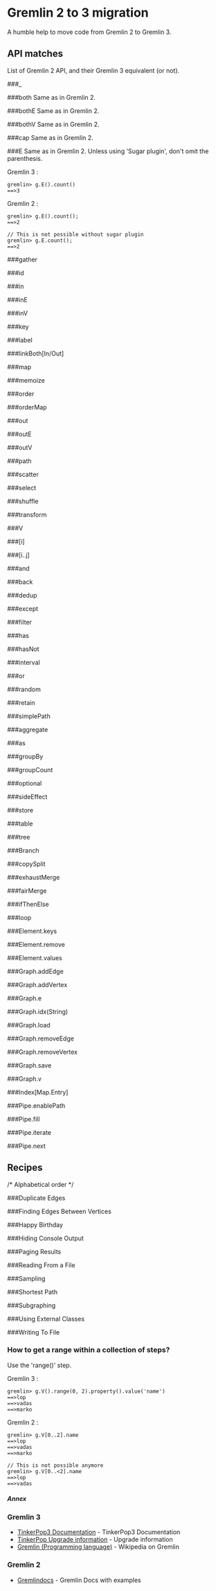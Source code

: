 # Gremlin 2 to 3 migration 

A humble help to move code from Gremlin 2 to Gremlin 3. 

## API matches
List of Gremlin 2 API, and their Gremlin 3 equivalent (or not).

###_

###both
Same as in Gremlin 2.

###bothE
Same as in Gremlin 2.

###bothV
Same as in Gremlin 2.

###cap
Same as in Gremlin 2.

###E
Same as in Gremlin 2. Unless using 'Sugar plugin', don't omit the parenthesis.

Gremlin 3 :

```gremlin3
gremlin> g.E().count()
==>3
```

Gremlin 2 :

```gremlin2
gremlin> g.E().count();
==>2

// This is not possible without sugar plugin
gremlin> g.E.count();
==>2

```


###gather

###id

###in

###inE

###inV

###key

###label

###linkBoth[In/Out]

###map

###memoize

###order

###orderMap

###out

###outE

###outV

###path

###scatter

###select

###shuffle

###transform

###V

###[i]

###[i..j]

###and

###back

###dedup

###except

###filter

###has

###hasNot

###interval

###or

###random

###retain

###simplePath

###aggregate

###as

###groupBy

###groupCount

###optional

###sideEffect

###store

###table

###tree

###Branch

###copySplit

###exhaustMerge

###fairMerge

###ifThenElse

###loop

###Element.keys

###Element.remove

###Element.values

###Graph.addEdge

###Graph.addVertex

###Graph.e

###Graph.idx(String)

###Graph.load

###Graph.removeEdge

###Graph.removeVertex

###Graph.save

###Graph.v

###Index[Map.Entry]

###Pipe.enablePath

###Pipe.fill

###Pipe.iterate

###Pipe.next





## Recipes
/* Alphabetical order */


###Duplicate Edges

###Finding Edges Between Vertices

###Happy Birthday

###Hiding Console Output

###Paging Results

###Reading From a File

###Sampling

###Shortest Path

###Subgraphing

###Using External Classes

###Writing To File

### How to get a range within a collection of steps?

Use the 'range()' step.

Gremlin 3 :
```gremlin3
gremlin> g.V().range(0, 2).property().value('name')
==>lop
==>vadas
==>marko
```

Gremlin 2 :
```gremlin2
gremlin> g.V[0..2].name
==>lop
==>vadas
==>marko

// This is not possible anymore
gremlin> g.V[0..<2].name
==>lop
==>vadas

```


##### Annex

### Gremlin 3

* [TinkerPop3 Documentation](http://tinkerpop.apache.org/docs/3.1.1-incubating/reference/) - TinkerPop3 Documentation
* [TinkerPop Upgrade information](http://tinkerpop.apache.org/docs/3.1.1-incubating/upgrade/#_tinkerpop_3_1_1) - Upgrade information
* [Gremlin (Programming language)](https://en.wikipedia.org/wiki/Gremlin_(programming_language)) - Wikipedia on Gremlin



### Gremlin 2

* [Gremlindocs](http://gremlindocs.com/ ) - Gremlin Docs with examples
